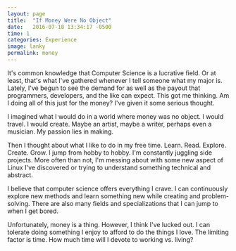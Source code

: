 ```yaml
---
layout: page
title:  "If Money Were No Object"
date:   2016-07-18 13:34:17 -0500
time: 1
categories: Experience
image: lanky
permalink: money
---
```

It's common knowledge that Computer Science is a lucrative field. Or at least, that's what I've gathered whenever I tell someone what my major is. Lately, I've begun to see the demand for as well as the payout that programmers, developers, and the like can expect. This got me thinking. Am I doing all of this just for the money? I've given it some serious thought.

I imagined what I would do in a world where money was no object. I would travel. I would create. Maybe an artist, maybe a writer, perhaps even a musician. My passion lies in making. 

Then I thought about what I like to do in my free time. Learn. Read. Explore. Create. Grow. I jump from hobby to hobby. I'm constantly juggling side projects. More often than not, I'm messing about with some new aspect of Linux I've discovered or trying to understand something technical and abstract. 

I believe that computer science offers everything I crave. I can continuously explore new methods and learn something new while creating and problem-solving. There are also many fields and specializations that I can jump to when I get bored. 

Unfortunately, money is a thing. However, I think I've lucked out. I can tolerate doing something I enjoy to afford to do the things I love. The limiting factor is time. How much time will I devote to working vs. living?

